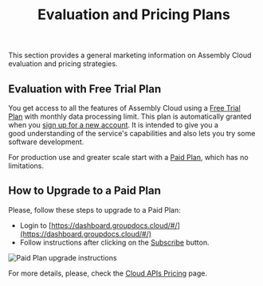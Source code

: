 ﻿---
id: "licensing"
url: "assembly/getting-started/licensing"
title: "Evaluation and Pricing Plans"
weight: 6
productName: "GroupDocs.Assembly Cloud"
description: "GroupDocs Assembly Cloud marketing information on product's evaluation and pricing plans."
keywords: "groupdocs assembly cloud api report generation document automation templates build generate dynamically marketing evaluation free trial paid plan upgrade pricing"

---

This section provides a general marketing information on Assembly Cloud evaluation and pricing strategies.

## Evaluation with Free Trial Plan

You get access to all the features of Assembly Cloud using a [Free Trial Plan](https://purchase.groupdocs.cloud/trial) with monthly data processing limit. This plan is automatically granted when you [sign up for a new account](https://docs.groupdocs.cloud/total/creating-and-managing-account/). It is intended to give you a good understanding of the service's capabilities and also lets you try some software development.

For production use and greater scale start with a [Paid Plan](https://purchase.groupdocs.cloud/pricing), which has no limitations.

## How to Upgrade to a Paid Plan

Please, follow these steps to upgrade to a Paid Plan:

* Login to [https://dashboard.groupdocs.cloud/#/](https://dashboard.groupdocs.cloud/#/)
* Follow instructions after clicking on the [Subscribe](https://dashboard.groupdocs.cloud/#/plan) button.

![Paid Plan upgrade instructions](/assembly/images/licensing/upgrade.png)

For more details, please, check the [Cloud APIs Pricing](https://purchase.groupdocs.cloud/pricing) page.
